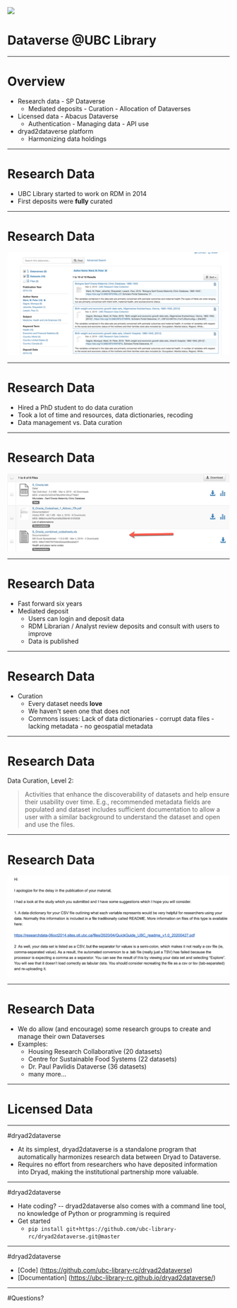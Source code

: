 ![](3954260139_b32acd574f_o.png)
# Dataverse @UBC Library

--- 

# Overview 

- Research data - SP Dataverse 
    - Mediated deposits - Curation  - Allocation of Dataverses
- Licensed data - Abacus Dataverse
    - Authentication - Managing data - API use    
- dryad2dataverse platform
    - Harmonizing data holdings
 
---
# Research Data 
- UBC Library started to work on RDM in 2014
- First deposits were **fully** curated

---
# Research Data 
![inline](image1.jpg)

---
# Research Data 
- Hired a PhD student to do data curation
- Took a lot of time and resources, data dictionaries, recoding
- Data management vs. Data curation

---
# Research Data 
![inline](image2.jpg)

---
# Research Data 
- Fast forward six years
- Mediated deposit
    - Users can login and deposit data
    - RDM Librarian / Analyst review deposits and consult with users to improve
    - Data is published

---
# Research Data 
- Curation
    - Every dataset needs **love**
    - We haven't seen one that does not
    - Commons issues: Lack of data dictionaries - corrupt data files - lacking metadata - no geospatial metadata
    
---
# Research Data
Data Curation, Level 2: 

> Activities that enhance the discoverability of datasets and help ensure their usability over time. E.g., recommended metadata fields are populated and dataset includes sufficient documentation to allow a user with a similar background to understand the dataset and open and use the files.

---
# Research Data
![inline](image3.jpg)

---
# Research Data
- We do allow (and encourage) some research groups to create and manage their own Dataverses
- Examples: 
    - Housing Research Collaborative (20 datasets)
    - Centre for Sustainable Food Systems (22 datasets)
    - Dr. Paul Pavlidis Dataverse (36 datasets)
    - many more...

---
# Licensed Data

---
#dryad2dataverse
- At its simplest, dryad2dataverse is a standalone program that automatically harmonizes research  data between Dryad to Dataverse.
- Requires no effort from researchers who have deposited information into Dryad, making the institutional partnership more valuable.


--- 
#dryad2dataverse
- Hate coding? -- dryad2dataverse also comes with a command line tool, no knowledge of Python or programming is required
- Get started
    -  ```pip install git+https://github.com/ubc-library-rc/dryad2dataverse.git@master```

---
#dryad2dataverse
- [Code] (https://github.com/ubc-library-rc/dryad2dataverse)
- [Documentation] (https://ubc-library-rc.github.io/dryad2dataverse/) 

---
#Questions?




